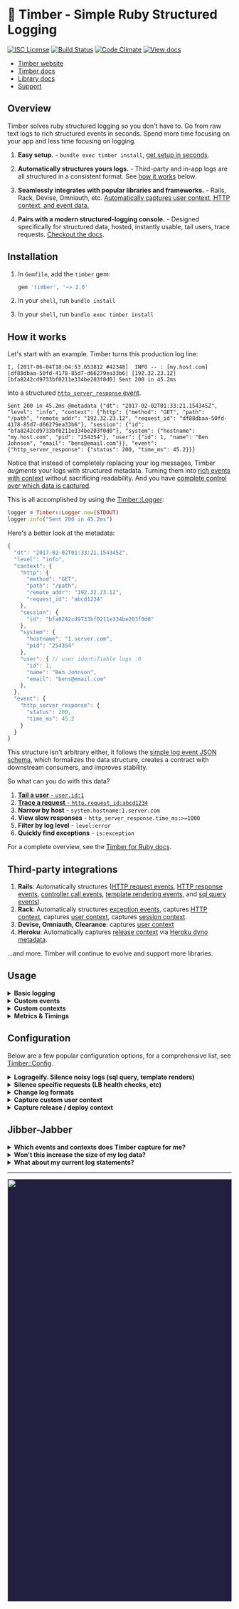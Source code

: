 # 🌲 Timber - Simple Ruby Structured Logging

[![ISC License](https://img.shields.io/badge/license-ISC-ff69b4.svg)](LICENSE.md)
[![Build Status](https://travis-ci.org/timberio/timber-ruby.svg?branch=master)](https://travis-ci.org/timberio/timber-ruby)
[![Code Climate](https://codeclimate.com/github/timberio/timber-ruby/badges/gpa.svg)](https://codeclimate.com/github/timberio/timber-ruby)
[![View docs](https://img.shields.io/badge/docs-viewdocs-blue.svg?style=flat-square "Viewdocs")](http://www.rubydoc.info/github/timberio/timber-ruby)

* [Timber website](https://timber.io)
* [Timber docs](https://timber.io/docs)
* [Library docs](http://www.rubydoc.info/github/timberio/timber-ruby)
* [Support](mailto:support@timber.io)


## Overview

Timber solves ruby structured logging so you don't have to. Go from raw text logs to rich
structured events in seconds. Spend more time focusing on your app and less time
focusing on logging.

1. **Easy setup.** - `bundle exec timber install`, [get setup in seconds](#installation).

2. **Automatically structures yours logs.** - Third-party and in-app logs are all structured
   in a consistent format. See [how it works](#how-it-works) below.

3. **Seamlessly integrates with popular libraries and frameworks.** - Rails, Rack, Devise,
   Omniauth, etc. [Automatically captures user context, HTTP context, and event data.](#third-party-integrations)

4. **Pairs with a modern structured-logging console.** - Designed specifically for structured data,
   hosted, instantly usable, tail users, trace requests.
   [Checkout the docs](https://timber.io/docs/app/tutorials/).


## Installation

1. In `Gemfile`, add the `timber` gem:

    ```ruby
    gem 'timber', '~> 2.0'
    ```

2. In your `shell`, run `bundle install`

3. In your `shell`, run `bundle exec timber install`


## How it works

Let's start with an example. Timber turns this production log line:

```
I, [2017-06-04T18:04:53.653812 #42348]  INFO -- : [my.host.com] [df88dbaa-50fd-4178-85d7-d66279ea33b6] [192.32.23.12] [bfa8242cd9733bf0211e334be203f0d0] Sent 200 in 45.2ms
```

Into a structured [`http_server_response` event](https://timber.io/docs/ruby/events-and-context/http-server-response-event/).

```
Sent 200 in 45.2ms @metadata {"dt": "2017-02-02T01:33:21.154345Z", "level": "info", "context": {"http": {"method": "GET", "path": "/path", "remote_addr": "192.32.23.12", "request_id": "df88dbaa-50fd-4178-85d7-d66279ea33b6"}, "session": {"id": "bfa8242cd9733bf0211e334be203f0d0"}, "system": {"hostname": "my.host.com", "pid": "254354"}, "user": {"id": 1, "name": "Ben Johnson", "email": "bens@email.com"}}, "event": {"http_server_response": {"status": 200, "time_ms": 45.2}}}
```

Notice that instead of completely replacing your log messages,
Timber _augments_ your logs with structured metadata. Turning them into
[rich events with context](https://timber.io/docs/ruby/events-and-context) without sacrificing
readability. And you have [complete control over which data is captured](#configuration).

This is all accomplished by using the
[Timber::Logger](http://www.rubydoc.info/github/timberio/timber-ruby/Timber/Logger):

```ruby
logger = Timber::Logger.new(STDOUT)
logger.info("Sent 200 in 45.2ms")
```

Here's a better look at the metadata:

```js
{
  "dt": "2017-02-02T01:33:21.154345Z",
  "level": "info",
  "context": {
    "http": {
      "method": "GET",
      "path": "/path",
      "remote_addr": "192.32.23.12",
      "request_id": "abcd1234"
    },
    "session": {
      "id": "bfa8242cd9733bf0211e334be203f0d0"
    },
    "system": {
      "hostname": "1.server.com",
      "pid": "254354"
    },
    "user": { // user identifiable logs :O
      "id": 1,
      "name": "Ben Johnson",
      "email": "bens@email.com"
    },
  },
  "event": {
    "http_server_response": {
      "status": 200,
      "time_ms": 45.2
    }
  }
}
```

This structure isn't arbitrary either, it follows the
[simple log event JSON schema](https://github.com/timberio/log-event-json-schema), which
formalizes the data structure, creates a contract with downstream consumers, and
improves stability.

So what can you do with this data?

1. [**Tail a user** - `user.id:1`](https://timber.io/docs/app/tutorials/tail-a-user/)
2. [**Trace a request** - `http.request_id:abcd1234`](https://timber.io/docs/app/tutorials/view-in-request-context/)
3. **Narrow by host** - `system.hostname:1.server.com`
4. **View slow responses** - `http_server_response.time_ms:>=1000`
5. **Filter by log level** - `level:error`
6. **Quickly find exceptions** - `is:exception`

For a complete overview, see the [Timber for Ruby docs](https://timber.io/docs/ruby/overview/).


## Third-party integrations

1. **Rails**: Automatically structures ([HTTP request events](https://timber.io/docs/ruby/events-and-context/http-server-request-event/), [HTTP response events](https://timber.io/docs/ruby/events-and-context/http-server-response-event/), [controller call events](https://timber.io/docs/ruby/events-and-context/controller-call-event/), [template rendering events](https://timber.io/docs/ruby/events-and-context/template-render-event/), and [sql query events](https://timber.io/docs/ruby/events-and-context/sql-query-event/)).
2. **Rack**: Automatically structures [exception events](https://timber.io/docs/ruby/events-and-context/exception-event/), captures [HTTP context](https://timber.io/docs/ruby/events-and-context/http-context/), captures [user context](https://timber.io/docs/ruby/events-and-context/user-context/), captures [session context](https://timber.io/docs/ruby/events-and-context/session-context/).
3. **Devise, Omniauth, Clearance**: captures [user context](https://timber.io/docs/ruby/events-and-context/user-context/)
5. **Heroku**: Automatically captures [release context](https://timber.io/docs/ruby/events-and-context/release-context/) via [Heroku dyno metadata](https://devcenter.heroku.com/articles/dyno-metadata).

...and more. Timber will continue to evolve and support more libraries.


## Usage

<details><summary><strong>Basic logging</strong></summary><p>

Use the `Timber::Logger` just like you would `::Logger`:

```ruby
logger = Timber::Logger.new(STDOUT)
logger.info("My log message") # use warn, error, debug, etc.

# => My log message @metadata {"level": "info", "context": {...}}
```

---

</p></details>

<details><summary><strong>Custom events</strong></summary><p>

Custom events allow you to extend beyond events already defined in
the [`Timber::Events`](lib/timber/events) namespace.

```ruby
logger = Timber::Logger.new(STDOUT)
logger.warn "Payment rejected", payment_rejected: {customer_id: "abcd1234", amount: 100, reason: "Card expired"}

# => Payment rejected @metadata {"level": "warn", "event": {"payment_rejected": {"customer_id": "abcd1234", "amount": 100, "reason": "Card expired"}}, "context": {...}}
```

* Notice the `:payment_rejected` root key. Timber will classify this event as such.
* In the [Timber console](https://app.timber.io) use the query: `type:payment_rejected` or `payment_rejected.amount:>100`.
* See more details on our [custom events docs page](https://timber.io/docs/ruby/custom-events/)

---

</p></details>

<details><summary><strong>Custom contexts</strong></summary><p>

Context is additional data shared across log lines. Think of it like log join data.
This is how a query like `context.user.id:1` can show you all logs generated by that user.
Custom contexts allow you to extend beyond contexts already defined in
the [`Timber::Contexts`](lib/timber/contexts) namespace.

```ruby
logger = Timber::Logger.new(STDOUT)
logger.with_context(build: {version: "1.0.0"}) do
  logger.info("My log message")
end

# => My log message @metadata {"level": "info", "context": {"build": {"version": "1.0.0"}}}
```

* Notice the `:build` root key. Timber will classify this context as such.
* In the [Timber console](https://app.timber.io) use queries like: `build.version:1.0.0`
* See more details on our [custom contexts docs page](https://timber.io/docs/ruby/custom-contexts/)

---

</p></details>

<details><summary><strong>Metrics & Timings</strong></summary><p>

Aggregates destroy details, and with Timber capturing metrics and timings is just logging events. Below is a timing example. Notice how Timber automatically calculates the time:

```ruby
logger = Timber::Logger.new(STDOUT)
timer = Timber::Timer.start
# ... code to time ...
logger.info("Processed background job", background_job: {time_ms: timer})

# => Processed background job in 54.2ms @metadata {"level": "info", "event": {"background_job": {"time_ms": 54.2}}}
```

`time_ms` can also take a `Float` or `Fixnum`:

```ruby
logger.info("Processed background job", background_job: {time_ms: 45.6})
```

Lastly, metrics aren't limited to timings, capture any metric you want:

```ruby
logger = Timber::Logger.new(STDOUT)
logger.info("Credit card charged", credit_card_charge: {amount: 123.23})

# => Credit card charged @metadata {"level": "info", "event": {"credit_card_charge": {"amount": 123.23}}}
```

In Timber you can easily perform aggreates on any numerical data type. For example, sum, average, min, and max the `amount` attribute across any interval you desire.

</p></details>


## Configuration

Below are a few popular configuration options, for a comprehensive list, see
[Timber::Config](http://www.rubydoc.info/github/timberio/timber-ruby/Timber/Config).

<details><summary><strong>Logrageify. Silence noisy logs (sql query, template renders)</strong></summary><p>

Timber allows you to silence noisy logs that aren't of value to you, just like
[lograge](https://github.com/roidrage/lograge). In fact, we've provided a convenience method
for anyone transitioning from lograge:

```ruby
# config/initializers/timber.rb

config = Timber::Config.instance
config.logrageify!()
```

It turns this:

```
Started GET "/" for 127.0.0.1 at 2012-03-10 14:28:14 +0100
Processing by HomeController#index as HTML
  Rendered text template within layouts/application (0.0ms)
  Rendered layouts/_assets.html.erb (2.0ms)
  Rendered layouts/_top.html.erb (2.6ms)
  Rendered layouts/_about.html.erb (0.3ms)
  Rendered layouts/_google_analytics.html.erb (0.4ms)
Completed 200 OK in 79ms (Views: 78.8ms | ActiveRecord: 0.0ms)
```

Into this:

```
Get "/" sent 200 OK in 79ms @metadata {...}
```

Internally this is equivalent to:

```ruby
# config/initializers/timber.rb

config = Timber::Config.instance
config.integrations.action_controller.silence = true
config.integrations.action_view.silence = true
config.integrations.active_record.silence = true
config.integrations.rack.http_events.collapse_into_single_event = true
```

Feel free to deviate and customize which logs you silence. We recommend a slight deviation
from lograge with the following settings:

```ruby
# config/initializers/timber.rb

config = Timber::Config.instance
config.integrations.action_view.silence = true
config.integrations.active_record.silence = true
config.integrations.rack.http_events.collapse_into_single_event = true
```

This does _not_ silence the controller call log event. This is because Timber captures the
parameters passed to the controller, which are generally valuable when debugging.

For a full list of integration settings, see
[Timber::Config::Integrations](http://www.rubydoc.info/github/timberio/timber-ruby/Timber/Config/Integrations)

---

</p></details>

<details><summary><strong>Silence specific requests (LB health checks, etc)</strong></summary><p>

The following will silence all `[GET] /_health` requests:

```ruby
# config/initializers/timber.rb

config = Timber::Config.instance
config.integrations.rack.http_events.silence_request = lambda do |rack_env, rack_request|
  rack_request.path == "/_health"
end
```

We require a block because it gives you complete control over how you want to silence requests.
The first parameter being the traditional Rack env hash, the second being a
[Rack Request](http://www.rubydoc.info/gems/rack/Rack/Request) object.

---

</p></details>

<details><summary><strong>Change log formats</strong></summary><p>

Simply set the formatter like you would with any other logger:

```ruby
# This is set in your various environment files
logger = Timber::Logger.new(STDOUT)
logger.formatter = Timber::Logger::JSONFormatter.new
```

Your options are:

1. [`Timber::Logger::AugmentedFormatter`](http://www.rubydoc.info/github/timberio/timber-ruby/Timber/Logger/AugmentedFormatter) -
   (default) A human readable format that _appends_ metadata to the original log line. The Timber
   service can parse this data appropriately.
   Ex: `My log message @metadata {"level":"info","dt":"2017-01-01T01:02:23.234321Z"}`

2. [`Timber::Logger::JSONFormatter`](http://www.rubydoc.info/github/timberio/timber-ruby/Timber/Logger/JSONFormatter) -
   Ex: `{"level":"info","message":"My log message","dt":"2017-01-01T01:02:23.234321Z"}`

3. [`Timber::Logger::MessageOnlyFormatter`](http://www.rubydoc.info/github/timberio/timber-ruby/Timber/Logger/MessageOnlyFormatter) -
   For use in development / test. Prints logs as strings with no metadata attached.
   Ex: `My log message`

---

</p></details>

<details><summary><strong>Capture custom user context</strong></summary><p>

By default Timber automatically captures user context for most of the popular authentication
libraries (Devise, Omniauth, and Clearance). See
[Timber::Integrations::Rack::UserContext](http://www.rubydoc.info/github/timberio/timber-ruby/Timber/Integrations/Rack/UserContext)
for a complete list.

In cases where you Timber doesn't support your strategy, or you want to customize it further,
you can do so like:

```ruby
# config/initializers/timber.rb

config = Timber::Config.instance
config.integrations.rack.user_context.custom_user_hash = lambda do |rack_env|
  user = rack_env['warden'].user
  if user
    {
      id: user.id, # unique identifier for the user, can be an integer or string,
      name: user.name, # identifiable name for the user,
      email: user.email, # user's email address
    }
  else
    nil
  end
end
```

*All* of the user hash keys are optional, but you must provide at least one.

---

</p></details>

<details><summary><strong>Capture release / deploy context</strong></summary><p>

[Timber::Contexts::Release](http://www.rubydoc.info/github/timberio/timber-ruby/Timber/Contexts/Release)
tracks the current application release and version. If you're on Heroku, simply enable the
[dyno metadata](https://devcenter.heroku.com/articles/dyno-metadata) feature. If you are not,
set the following environment variables and this context will be added automatically:

1. `RELEASE_COMMIT` - Ex: `2c3a0b24069af49b3de35b8e8c26765c1dba9ff0`
2. `RELEASE_CREATED_AT` - Ex: `2015-04-02T18:00:42Z`
3. `RELEASE_VERSION` - Ex: `v2.3.1`

All variables are optional, but at least one must be present.

---

</p></details>


## Jibber-Jabber

<details><summary><strong>Which events and contexts does Timber capture for me?</strong></summary><p>

Out of the box you get everything in the
[`Timber::Events`](http://www.rubydoc.info/github/timberio/timber-ruby/Timber/Events) namespace.

We also add context to every log, everything in the
[`Timber::Contexts`](http://www.rubydoc.info/github/timberio/timber-ruby/Timber/Contexts)
namespace. Context is structured data representing the current environment when the log line
was written. It is included in every log line. Think of it like join data for your logs. It's
how Timber is able to accomplished tailing users (`context.user.id:1`).

Lastly, you can checkout how we capture these events in
[`Timber::Integrations`](lib/timber/integrations).

---

</p></details>

<details><summary><strong>Won't this increase the size of my log data?</strong></summary><p>

Yes, but it's no different than adding any other useful data to your logs, such as
[tags](http://api.rubyonrails.org/classes/ActiveSupport/TaggedLogging.html). A few
of things to note:

1. Timber generally _reduces_ the amount of logs your app generates, trading quality for quantity.
   It does so by providing options to consolidate request / response logs, template logs, and
   even silence logs that are not of value to you. (see [configuration](#configuration) for examples).
2. Timber lets you pick exactly which events and contexts you want.
   (see [configuration](#configuration) for examples)
3. Your logging provider should be compressing your data and charging you accordingly. Log data
   is notoriously repetitive, and the context Timber generates is repetitive.
   Because of compression we've seen somes apps only incur a ~15% increase in data size.

Finally, log what is useful to you. Quality over quantity certainly applies to logging.

---

</p></details>

<details><summary><strong>What about my current log statements?</strong></summary><p>

They'll continue to work as expected. Timber adheres to the default `::Logger` interface.
Your previous logger calls will work as they always do. Just swap in `Timber::Logger` and
you're good to go.

In fact, traditional log statements for non-meaningful events, debug statements, etc, are
encouraged. In cases where the data is meaningful, consider [logging a custom event](#usage).

---

</p></details>

---

<p align="center" style="background: #221f40;">
<a href="http://github.com/timberio/timber-elixir"><img src="http://files.timber.io/images/ruby-library-readme-log-truth.png" height="947" /></a>
</p>